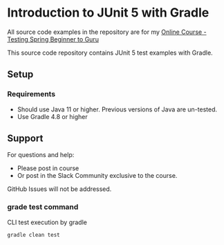 # Introduction to JUnit 5 with Gradle

All source code examples in the repository are for my [Online Course - Testing Spring Beginner to Guru](https://www.udemy.com/testing-spring-boot-beginner-to-guru/?couponCode=GITHUB_REPO)

This source code repository contains JUnit 5 test examples with Gradle.

## Setup
### Requirements
* Should use Java 11 or higher. Previous versions of Java are un-tested.
* Use Gradle 4.8 or higher

## Support
For questions and help:
* Please post in course
* Or post in the Slack Community exclusive to the course.

GitHub Issues will not be addressed.


### grade test command
CLI test execution by gradle

`gradle clean test`


